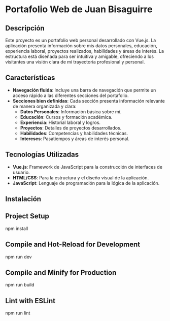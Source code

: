 # Portafolio Web de Juan Bisaguirre

## Descripción

Este proyecto es un portafolio web personal desarrollado con Vue.js. La aplicación presenta información sobre mis datos personales, educación, experiencia laboral, proyectos realizados, habilidades y áreas de interés. La estructura está diseñada para ser intuitiva y amigable, ofreciendo a los visitantes una visión clara de mi trayectoria profesional y personal.

## Características

- **Navegación fluida**: Incluye una barra de navegación que permite un acceso rápido a las diferentes secciones del portafolio.
- **Secciones bien definidas**: Cada sección presenta información relevante de manera organizada y clara:
  - **Datos Personales**: Información básica sobre mí.
  - **Educación**: Cursos y formación académica.
  - **Experiencia**: Historial laboral y logros.
  - **Proyectos**: Detalles de proyectos desarrollados.
  - **Habilidades**: Competencias y habilidades técnicas.
  - **Intereses**: Pasatiempos y áreas de interés personal.

## Tecnologías Utilizadas

- **Vue.js**: Framework de JavaScript para la construcción de interfaces de usuario.
- **HTML/CSS**: Para la estructura y el diseño visual de la aplicación.
- **JavaScript**: Lenguaje de programación para la lógica de la aplicación.

## Instalación

## Project Setup
npm install
## Compile and Hot-Reload for Development
npm run dev
## Compile and Minify for Production
npm run build
## Lint with ESLint
npm run lint
